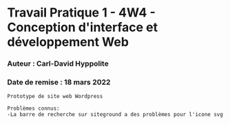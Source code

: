 # Travail Pratique 1 - 4W4 - Conception d'interface et développement Web
### Auteur : Carl-David Hyppolite
### Date de remise : 18 mars 2022

```
Prototype de site web Wordpress

Problèmes connus:
-La barre de recherche sur siteground a des problèmes pour l'icone svg
